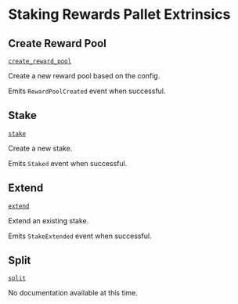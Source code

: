 <!-- AUTOMATICALLY GENERATED -->
<!-- Generated at 2022-08-15T14:18:26.458792Z -->

# Staking Rewards Pallet Extrinsics

## Create Reward Pool

[`create_reward_pool`](https://dali.devnets.composablefinance.ninja/doc/pallet_staking_rewards/pallet/enum.Call.html#variant.create_reward_pool)

Create a new reward pool based on the config.

Emits `RewardPoolCreated` event when successful.

## Stake

[`stake`](https://dali.devnets.composablefinance.ninja/doc/pallet_staking_rewards/pallet/enum.Call.html#variant.stake)

Create a new stake.

Emits `Staked` event when successful.

## Extend

[`extend`](https://dali.devnets.composablefinance.ninja/doc/pallet_staking_rewards/pallet/enum.Call.html#variant.extend)

Extend an existing stake.

Emits `StakeExtended` event when successful.

## Split

[`split`](https://dali.devnets.composablefinance.ninja/doc/pallet_staking_rewards/pallet/enum.Call.html#variant.split)

No documentation available at this time.
